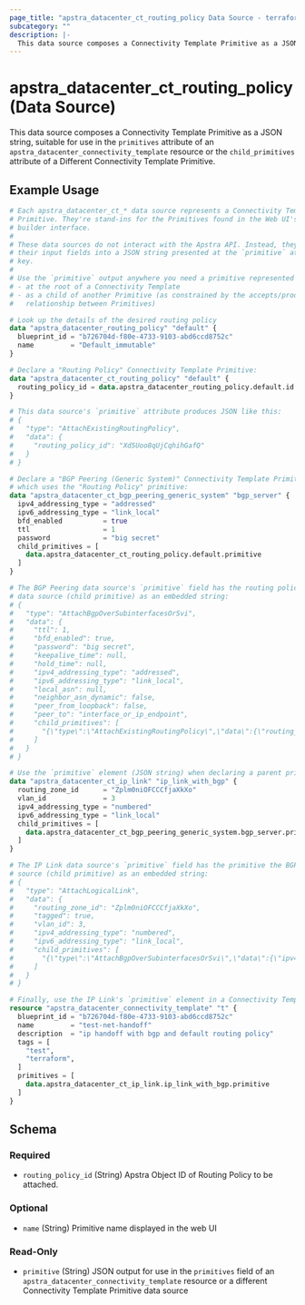 ```yaml
---
page_title: "apstra_datacenter_ct_routing_policy Data Source - terraform-provider-apstra"
subcategory: ""
description: |-
  This data source composes a Connectivity Template Primitive as a JSON string, suitable for use in the primitives attribute of an apstra_datacenter_connectivity_template resource or the child_primitives attribute of a Different Connectivity Template Primitive.
---
```


# apstra_datacenter_ct_routing_policy (Data Source)

This data source composes a Connectivity Template Primitive as a JSON string, suitable for use in the `primitives` attribute of an `apstra_datacenter_connectivity_template` resource or the `child_primitives` attribute of a Different Connectivity Template Primitive.

## Example Usage

```terraform
# Each apstra_datacenter_ct_* data source represents a Connectivity Template
# Primitive. They're stand-ins for the Primitives found in the Web UI's CT
# builder interface.
#
# These data sources do not interact with the Apstra API. Instead, they assemble
# their input fields into a JSON string presented at the `primitive` attribute
# key.
#
# Use the `primitive` output anywhere you need a primitive represented as JSON:
# - at the root of a Connectivity Template
# - as a child of another Primitive (as constrained by the accepts/produces
#   relationship between Primitives)

# Look up the details of the desired routing policy
data "apstra_datacenter_routing_policy" "default" {
  blueprint_id = "b726704d-f80e-4733-9103-abd6ccd8752c"
  name         = "Default_immutable"
}

# Declare a "Routing Policy" Connectivity Template Primitive:
data "apstra_datacenter_ct_routing_policy" "default" {
  routing_policy_id = data.apstra_datacenter_routing_policy.default.id
}

# This data source's `primitive` attribute produces JSON like this:
# {
#   "type": "AttachExistingRoutingPolicy",
#   "data": {
#     "routing_policy_id": "Xd5Uoo8qUjCqhihGafQ"
#   }
# }

# Declare a "BGP Peering (Generic System)" Connectivity Template Primitive
# which uses the "Routing Policy" primitive:
data "apstra_datacenter_ct_bgp_peering_generic_system" "bgp_server" {
  ipv4_addressing_type = "addressed"
  ipv6_addressing_type = "link_local"
  bfd_enabled          = true
  ttl                  = 1
  password             = "big secret"
  child_primitives = [
    data.apstra_datacenter_ct_routing_policy.default.primitive
  ]
}

# The BGP Peering data source's `primitive` field has the routing policy
# data source (child primitive) as an embedded string:
# {
#   "type": "AttachBgpOverSubinterfacesOrSvi",
#   "data": {
#     "ttl": 1,
#     "bfd_enabled": true,
#     "password": "big secret",
#     "keepalive_time": null,
#     "hold_time": null,
#     "ipv4_addressing_type": "addressed",
#     "ipv6_addressing_type": "link_local",
#     "local_asn": null,
#     "neighbor_asn_dynamic": false,
#     "peer_from_loopback": false,
#     "peer_to": "interface_or_ip_endpoint",
#     "child_primitives": [
#       "{\"type\":\"AttachExistingRoutingPolicy\",\"data\":{\"routing_policy_id\":\"Xd5Uoo8qUjCqhihGafQ\"}}"
#     ]
#   }
# }

# Use the `primitive` element (JSON string) when declaring a parent primitive:
data "apstra_datacenter_ct_ip_link" "ip_link_with_bgp" {
  routing_zone_id      = "Zplm0niOFCCCfjaXkXo"
  vlan_id              = 3
  ipv4_addressing_type = "numbered"
  ipv6_addressing_type = "link_local"
  child_primitives = [
    data.apstra_datacenter_ct_bgp_peering_generic_system.bgp_server.primitive,
  ]
}

# The IP Link data source's `primitive` field has the primitive the BGP data
# source (child primitive) as an embedded string:
# {
#   "type": "AttachLogicalLink",
#   "data": {
#     "routing_zone_id": "Zplm0niOFCCCfjaXkXo",
#     "tagged": true,
#     "vlan_id": 3,
#     "ipv4_addressing_type": "numbered",
#     "ipv6_addressing_type": "link_local",
#     "child_primitives": [
#       "{\"type\":\"AttachBgpOverSubinterfacesOrSvi\",\"data\":{\"ipv4_afi_enabled\":true,\"ipv6_afi_enabled\":true,\"ttl\":1,\"bfd_enabled\":true,\"password\":\"big secret\",\"keepalive_time\":null,\"hold_time\":null,\"ipv4_addressing_type\":\"addressed\",\"ipv6_addressing_type\":\"link_local\",\"local_asn\":null,\"neighbor_asn_dynamic\":false,\"peer_from_loopback\":false,\"peer_to\":\"interface_or_ip_endpoint\",\"child_primitives\":[\"{\\\"type\\\":\\\"AttachExistingRoutingPolicy\\\",\\\"data\\\":{\\\"routing_policy_id\\\":\\\"Xd5Uoo8qUjCqhihGafQ\\\"}}\"]}}"
#     ]
#   }
# }

# Finally, use the IP Link's `primitive` element in a Connectivity Template:
resource "apstra_datacenter_connectivity_template" "t" {
  blueprint_id = "b726704d-f80e-4733-9103-abd6ccd8752c"
  name         = "test-net-handoff"
  description  = "ip handoff with bgp and default routing policy"
  tags = [
    "test",
    "terraform",
  ]
  primitives = [
    data.apstra_datacenter_ct_ip_link.ip_link_with_bgp.primitive
  ]
}
```

<!-- schema generated by tfplugindocs -->
## Schema

### Required

- `routing_policy_id` (String) Apstra Object ID of Routing Policy to be attached.

### Optional

- `name` (String) Primitive name displayed in the web UI

### Read-Only

- `primitive` (String) JSON output for use in the `primitives` field of an `apstra_datacenter_connectivity_template` resource or a different Connectivity Template Primitive data source
